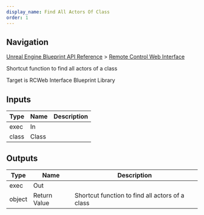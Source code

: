 ```yaml
---
display_name: Find All Actors Of Class
order: 1
---
```

## Navigation

[Unreal Engine Blueprint API Reference](https://dev.epicgames.com/documentation/en-us/unreal-engine/BlueprintAPI) > [Remote Control Web Interface](https://dev.epicgames.com/documentation/en-us/unreal-engine/BlueprintAPI/RemoteControlWebInterface)

Shortcut function to find all actors of a class

Target is RCWeb Interface Blueprint Library

## Inputs

| Type | Name | Description |
| --- | --- | --- |
| exec | In |  |
| class | Class |  |

## Outputs

| Type | Name | Description |
| --- | --- | --- |
| exec | Out |  |
| object | Return Value | Shortcut function to find all actors of a class |
